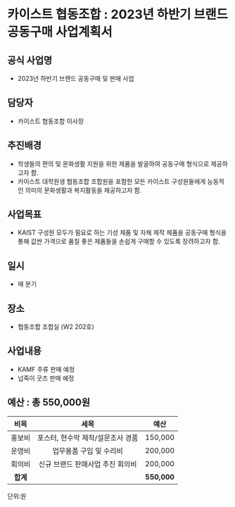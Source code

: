 카이스트 협동조합 : 2023년 하반기 브랜드 공동구매 사업계획서
======

## 공식 사업명
- 2023년 하반기 브랜드 공동구매 및 판매 사업

## 담당자
- 카이스트 협동조합 이사장

## 추진배경
- 학생들의 편의 및 문화생활 지원을 위한 제품을 발굴하여 공동구매 형식으로 제공하고자 함.
- 카이스트 대학원생 협동조합 조합원을 포함한 모든 카이스트 구성원들에게 능동적인 의미의 문화생활과 복지활동을 제공하고자 함. 

## 사업목표 
- KAIST 구성원 모두가 필요로 하는 기성 제품 및 자체 제작 제품을 공동구매 형식을 통해 값싼 가격으로 품질 좋은 제품들을 손쉽게 구매할 수 있도록 장려하고자 함. 

## 일시
- 매 분기

## 장소
- 협동조합 조합실 (W2 202호)

## 사업내용
- KAMF 주류 판매 예정
- 넙죽이 굿즈 판매 예정

## 예산 : 총 550,000원 
                                                                         
|  **비목** |   **세목**   | **예산** |
|:---:|:---:|:---:|
| 홍보비 | 포스터, 현수막 제작/설문조사 경품 | 150,000 |
| 운영비 | 업무용품 구입 및 수리비 | 200,000 |
| 회의비 | 신규 브랜드 판매사업 추진 회의비 | 200,000 |
| **합계** |  | **550,000** |

단위:원
